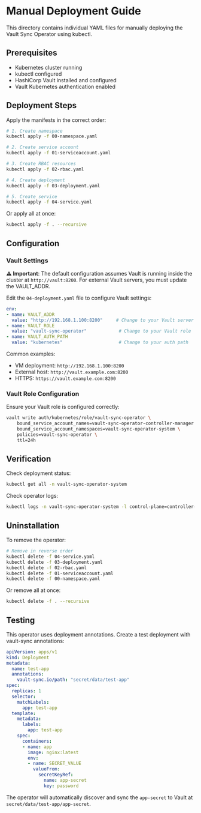 # Manual Deployment Guide

This directory contains individual YAML files for manually deploying the Vault Sync Operator using kubectl.

## Prerequisites

- Kubernetes cluster running
- kubectl configured
- HashiCorp Vault installed and configured
- Vault Kubernetes authentication enabled

## Deployment Steps

Apply the manifests in the correct order:

```bash
# 1. Create namespace
kubectl apply -f 00-namespace.yaml

# 2. Create service account
kubectl apply -f 01-serviceaccount.yaml

# 3. Create RBAC resources
kubectl apply -f 02-rbac.yaml

# 4. Create deployment
kubectl apply -f 03-deployment.yaml

# 5. Create service
kubectl apply -f 04-service.yaml
```

Or apply all at once:

```bash
kubectl apply -f . --recursive
```

## Configuration

### Vault Settings

**⚠️ Important**: The default configuration assumes Vault is running inside the cluster at `http://vault:8200`. For external Vault servers, you must update the VAULT_ADDR.

Edit the `04-deployment.yaml` file to configure Vault settings:

```yaml
env:
- name: VAULT_ADDR
  value: "http://192.168.1.100:8200"     # Change to your Vault server address
- name: VAULT_ROLE
  value: "vault-sync-operator"            # Change to your Vault role
- name: VAULT_AUTH_PATH
  value: "kubernetes"                     # Change to your auth path
```

Common examples:
- VM deployment: `http://192.168.1.100:8200`
- External host: `http://vault.example.com:8200`
- HTTPS: `https://vault.example.com:8200`

### Vault Role Configuration

Ensure your Vault role is configured correctly:

```bash
vault write auth/kubernetes/role/vault-sync-operator \
    bound_service_account_names=vault-sync-operator-controller-manager \
    bound_service_account_namespaces=vault-sync-operator-system \
    policies=vault-sync-operator \
    ttl=24h
```

## Verification

Check deployment status:

```bash
kubectl get all -n vault-sync-operator-system
```

Check operator logs:

```bash
kubectl logs -n vault-sync-operator-system -l control-plane=controller-manager -f
```

## Uninstallation

To remove the operator:

```bash
# Remove in reverse order
kubectl delete -f 04-service.yaml
kubectl delete -f 03-deployment.yaml
kubectl delete -f 02-rbac.yaml
kubectl delete -f 01-serviceaccount.yaml
kubectl delete -f 00-namespace.yaml
```

Or remove all at once:

```bash
kubectl delete -f . --recursive
```

## Testing

This operator uses deployment annotations. Create a test deployment with vault-sync annotations:

```yaml
apiVersion: apps/v1
kind: Deployment
metadata:
  name: test-app
  annotations:
    vault-sync.io/path: "secret/data/test-app"
spec:
  replicas: 1
  selector:
    matchLabels:
      app: test-app
  template:
    metadata:
      labels:
        app: test-app
    spec:
      containers:
      - name: app
        image: nginx:latest
        env:
        - name: SECRET_VALUE
          valueFrom:
            secretKeyRef:
              name: app-secret
              key: password
```

The operator will automatically discover and sync the `app-secret` to Vault at `secret/data/test-app/app-secret`.